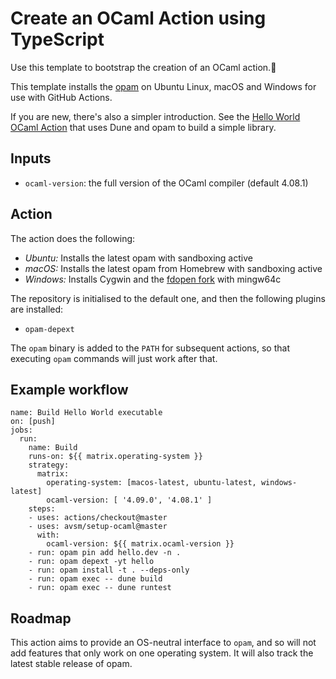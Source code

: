 # Create an OCaml Action using TypeScript

Use this template to bootstrap the creation of an OCaml action.:rocket:

This template installs the [opam](https://opam.ocaml.org) on Ubuntu Linux,
macOS and Windows for use with GitHub Actions.

If you are new, there's also a simpler introduction.  See the [Hello World
OCaml Action](https://github.com/avsm/hello-world-ocaml-action) that uses Dune
and opam to build a simple library.

## Inputs

- `ocaml-version`: the full version of the OCaml compiler (default 4.08.1)

## Action

The action does the following:

- *Ubuntu:* Installs the latest opam with sandboxing active
- *macOS:* Installs the latest opam from Homebrew with sandboxing active
- *Windows:* Installs Cygwin and the [fdopen fork](https://fdopen.github.io/opam-repository-mingw/) with mingw64c

The repository is initialised to the default one, and then the following plugins are installed:
- `opam-depext`

The `opam` binary is added to the `PATH` for subsequent actions, so that
executing `opam` commands will just work after that.

## Example workflow


```
name: Build Hello World executable
on: [push]
jobs:
  run:
    name: Build
    runs-on: ${{ matrix.operating-system }}
    strategy:
      matrix:
        operating-system: [macos-latest, ubuntu-latest, windows-latest]
        ocaml-version: [ '4.09.0', '4.08.1' ]
    steps:
    - uses: actions/checkout@master
    - uses: avsm/setup-ocaml@master
      with:
        ocaml-version: ${{ matrix.ocaml-version }}
    - run: opam pin add hello.dev -n .
    - run: opam depext -yt hello
    - run: opam install -t . --deps-only
    - run: opam exec -- dune build
    - run: opam exec -- dune runtest
```

## Roadmap

This action aims to provide an OS-neutral interface to `opam`, and so
will not add features that only work on one operating system.  It will
also track the latest stable release of opam.
